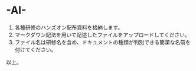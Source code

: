 # -AI-
1. 各種研修のハンズオン配布資料を格納します。  
1. マークダウン記法を用いて記述したファイルをアップロードしてください。  
1. ファイル名は研修名を含め、ドキュメントの種類が判別できる簡潔な名前を付けてください。  

以上。

